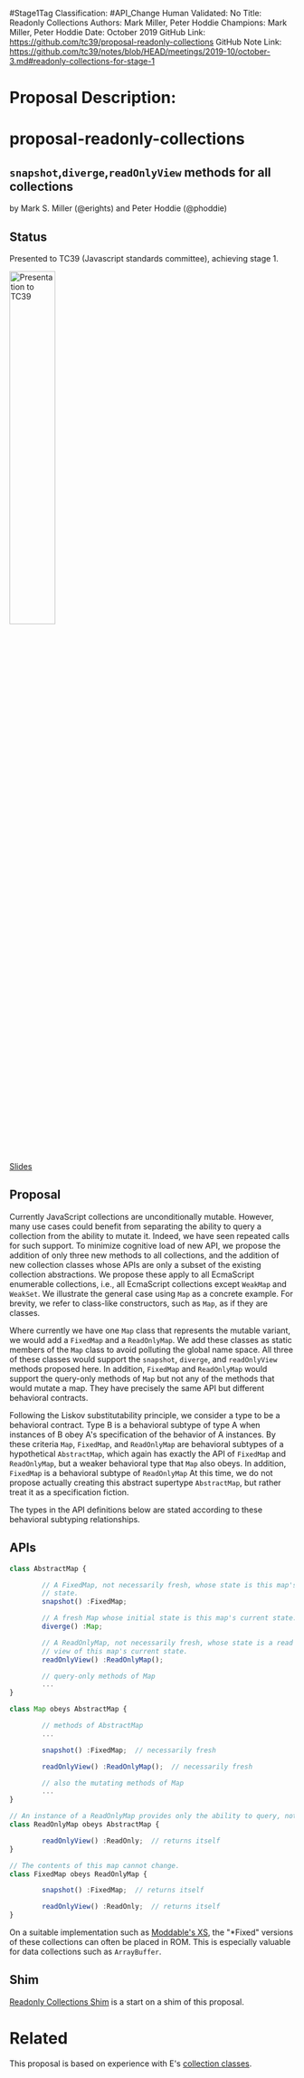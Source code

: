 #Stage1Tag
Classification: #API_Change
Human Validated: No
Title: Readonly Collections
Authors: Mark Miller, Peter Hoddie
Champions: Mark Miller, Peter Hoddie
Date: October 2019
GitHub Link: https://github.com/tc39/proposal-readonly-collections
GitHub Note Link: https://github.com/tc39/notes/blob/HEAD/meetings/2019-10/october-3.md#readonly-collections-for-stage-1

# Proposal Description:
# proposal-readonly-collections

## `snapshot`,`diverge`,`readOnlyView` methods for all collections

by Mark S. Miller (@erights) and Peter Hoddie (@phoddie)

## Status

Presented to TC39 (Javascript standards committee), achieving stage 1.

[<img src="readonly-miniplayer.png" alt="Presentation to TC39" width="40%">](https://www.youtube.com/watch?v=N-X_4Xe9lEw&list=PLzDw4TTug5O0ywHrOz4VevVTYr6Kj_KtW)

[Slides](https://github.com/tc39/agendas/blob/master/2019/10.readonly-collections-as-recorded.pdf)

## Proposal

Currently JavaScript collections are unconditionally mutable. However, many use cases could benefit from separating the ability to query a collection from the ability to mutate it. Indeed, we have seen repeated calls for such support. To minimize cognitive load of new API, we propose the addition of only three new methods to all collections, and the addition of new collection classes whose APIs are only a subset of the existing collection abstractions. We propose these apply to all EcmaScript enumerable collections, i.e., all EcmaScript collections except `WeakMap` and `WeakSet`. We illustrate the general case using `Map` as a concrete example. For brevity, we refer to class-like constructors, such as `Map`, as if they are classes.

Where currently we have one `Map` class that represents the mutable variant, we would add a `FixedMap` and a `ReadOnlyMap`. We add these classes as static members of the `Map` class to avoid polluting the global name space. All three of these classes would support the `snapshot`, `diverge`, and `readOnlyView` methods proposed here. In addition, `FixedMap` and `ReadOnlyMap` would support the query-only methods of `Map` but not any of the methods that would mutate a map. They have precisely the same API but different behavioral contracts.

Following the Liskov substitutability principle, we consider a type to be a behavioral contract. Type B is a behavioral subtype of type A when instances of B obey A's specification of the behavior of A instances. By these criteria `Map`, `FixedMap`, and `ReadOnlyMap` are behavioral subtypes of a hypothetical `AbstractMap`, which again has exactly the API of `FixedMap` and `ReadOnlyMap`, but a weaker behavioral type that `Map` also obeys. In addition, `FixedMap` is a behavioral subtype of `ReadOnlyMap` At this time, we do not propose actually creating this abstract supertype `AbstractMap`, but rather treat it as a specification fiction.

The types in the API definitions below are stated according to these behavioral subtyping relationships.

## APIs

```js
class AbstractMap {

        // A FixedMap, not necessarily fresh, whose state is this map's current
        // state.
        snapshot() :FixedMap;

        // A fresh Map whose initial state is this map's current state.
        diverge() :Map;

        // A ReadOnlyMap, not necessarily fresh, whose state is a read only
        // view of this map's current state.
        readOnlyView() :ReadOnlyMap();

        // query-only methods of Map
        ...
}

class Map obeys AbstractMap {

        // methods of AbstractMap
        ...

        snapshot() :FixedMap;  // necessarily fresh

        readOnlyView() :ReadOnlyMap();  // necessarily fresh

        // also the mutating methods of Map
        ...
}

// An instance of a ReadOnlyMap provides only the ability to query, not update.
class ReadOnlyMap obeys AbstractMap {

        readOnlyView() :ReadOnly;  // returns itself
}

// The contents of this map cannot change.
class FixedMap obeys ReadOnlyMap {

        snapshot() :FixedMap;  // returns itself

        readOnlyView() :ReadOnly;  // returns itself
}

```

On a suitable implementation such as [Moddable's XS](https://github.com/Moddable-OpenSource/moddable), the "\*Fixed" versions of these collections can often be placed in ROM. This is especially valuable for data collections such as `ArrayBuffer`.

## Shim

[Readonly Collections Shim](https://github.com/Agoric/readonly-collections-shim) is a start on a shim of this proposal.

# Related

This proposal is based on experience with E's [collection classes](http://erights.org/elang/collect/tables.html).
